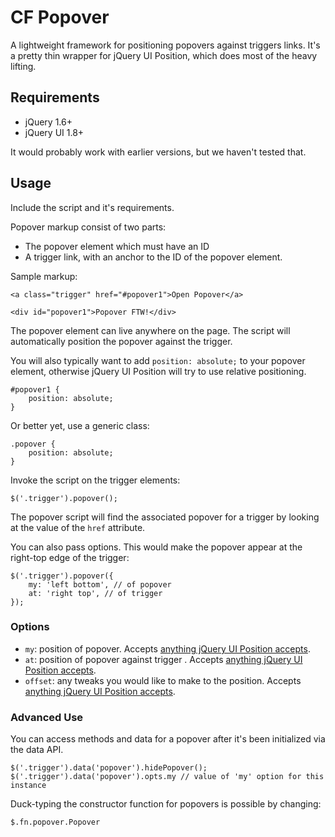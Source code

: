 # CF Popover

A lightweight framework for positioning popovers against triggers links. It's a pretty thin wrapper for jQuery UI Position, which does most of the heavy lifting.

## Requirements

- jQuery 1.6+
- jQuery UI 1.8+

It would probably work with earlier versions, but we haven't tested that.

## Usage

Include the script and it's requirements.

Popover markup consist of two parts:

- The popover element which must have an ID
- A trigger link, with an anchor to the ID of the popover element.

Sample markup:

	<a class="trigger" href="#popover1">Open Popover</a>
	
	<div id="popover1">Popover FTW!</div>

The popover element can live anywhere on the page. The script will automatically position the popover against the trigger.

You will also typically want to add `position: absolute;` to your popover element, otherwise jQuery UI Position will try to use relative positioning.

	#popover1 {
		position: absolute;
	}

Or better yet, use a generic class:

	.popover {
		position: absolute;
	}

Invoke the script on the trigger elements:

	$('.trigger').popover();

The popover script will find the associated popover for a trigger by looking at the value of the `href` attribute.

You can also pass options. This would make the popover appear at the right-top edge of the trigger:

	$('.trigger').popover({
		my: 'left bottom', // of popover
		at: 'right top', // of trigger
	});

### Options

- `my`: position of popover. Accepts [anything jQuery UI Position accepts](http://jqueryui.com/demos/position/).
- `at`: position of popover against trigger . Accepts [anything jQuery UI Position accepts](http://jqueryui.com/demos/position/).
- `offset`: any tweaks you would like to make to the position. Accepts [anything jQuery UI Position accepts](http://jqueryui.com/demos/position/).

### Advanced Use

You can access methods and data for a popover after it's been initialized via the data API.

	$('.trigger').data('popover').hidePopover();
	$('.trigger').data('popover').opts.my // value of 'my' option for this instance

Duck-typing the constructor function for popovers is possible by changing:

	$.fn.popover.Popover